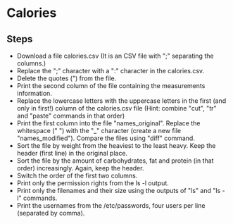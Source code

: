 # Calories
## Steps
- Download a file calories.csv (It is an CSV file with ";" separating the columns.)
- Replace the ";" character with a ":" character in the calories.csv.
- Delete the quotes (") from the file.
- Print the second column of the file containing the measurements information.
- Replace the lowercase letters with the uppercase letters in the first (and only in first!) column of the calories.csv file (Hint: combine "cut", "tr" and "paste" commands in that order)
- Print the first column into the file "names_original". Replace the whitespace (" ") with the "_" character (create a new file "names_modified"). Compare the files using "diff" command.
- Sort the file by weight from the heaviest to the least heavy. Keep the header (first line) in the original place.
- Sort the file by the amount of carbohydrates, fat and protein (in that order) increasingly. Again, keep the header.
- Switch the order of the first two columns.
- Print only the permission rights from the ls -l output.
- Print only the filenames and their size using the outputs of "ls" and "ls -l" commands.
- Print the usernames from the /etc/passwords, four users per line (separated by comma).
